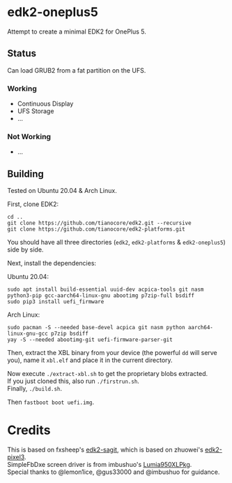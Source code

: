 # edk2-oneplus5
Attempt to create a minimal EDK2 for OnePlus 5.

## Status
Can load GRUB2 from a fat partition on the UFS.


### Working
* Continuous Display
* UFS Storage
* ...

### Not Working
* ...

## Building
Tested on Ubuntu 20.04 & Arch Linux.

First, clone EDK2:
```
cd ..
git clone https://github.com/tianocore/edk2.git --recursive
git clone https://github.com/tianocore/edk2-platforms.git
```

You should have all three directories (`edk2`, `edk2-platforms` & `edk2-oneplus5`) side by side.

Next, install the dependencies:

Ubuntu 20.04:
```
sudo apt install build-essential uuid-dev acpica-tools git nasm python3-pip gcc-aarch64-linux-gnu abootimg p7zip-full bsdiff
sudo pip3 install uefi_firmware
```

Arch Linux:
```
sudo pacman -S --needed base-devel acpica git nasm python aarch64-linux-gnu-gcc p7zip bsdiff
yay -S --needed abootimg-git uefi-firmware-parser-git
```

Then, extract the XBL binary from your device (the powerful `dd` will serve you), name it `xbl.elf` and place it in the current directory.

Now execute `./extract-xbl.sh` to get the proprietary blobs extracted.  
If you just cloned this, also run `./firstrun.sh`.  
Finally, `./build.sh`.

Then `fastboot boot uefi.img`.

# Credits
This is based on fxsheep's [edk2-sagit](https://github.com/UEFI4Phone/edk2-sagit), which is based on zhuowei's [edk2-pixel3](https://github.com/Pixel3Dev/edk2-pixel3).  
SimpleFbDxe screen driver is from imbushuo's [Lumia950XLPkg](https://github.com/WOA-Project/Lumia950XLPkg).  
Special thanks to @lemon1ice, @gus33000 and @imbushuo for guidance.
